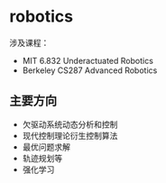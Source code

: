 # robotics
涉及课程：
- MIT 6.832 Underactuated Robotics
- Berkeley CS287 Advanced Robotics 

## 主要方向
- 欠驱动系统动态分析和控制
- 现代控制理论衍生控制算法
- 最优问题求解
- 轨迹规划等
- 强化学习
